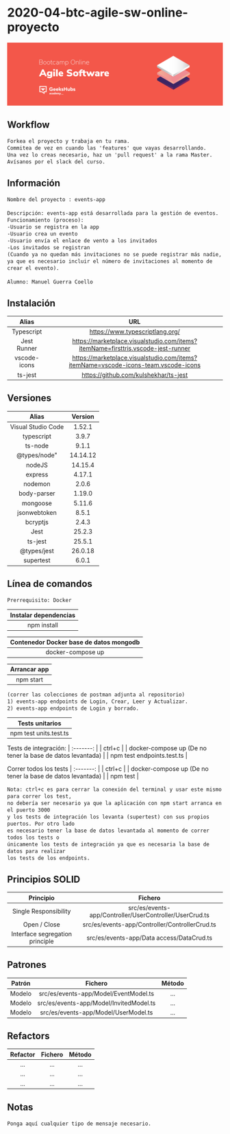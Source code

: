 # 2020-04-btc-agile-sw-online-proyecto

<p align="center">
    <img src="https://github.com/GeeksHubsAcademy/2020-geekshubs-media/blob/master/image/githubagilesoftware.jpg" >	
</p>

## Workflow
```
Forkea el proyecto y trabaja en tu rama.
Commitea de vez en cuando las 'features' que vayas desarrollando.
Una vez lo creas necesario, haz un 'pull request' a la rama Master.
Avísanos por el slack del curso.
```

## Información
```
Nombre del proyecto : events-app

Descripción: events-app está desarrollada para la gestión de eventos.
Funcionamiento (proceso): 
-Usuario se registra en la app
-Usuario crea un evento
-Usuario envía el enlace de vento a los invitados
-Los invitados se registran 
(Cuando ya no quedan más invitaciones no se puede registrar más nadie,
ya que es necesario incluir el número de invitaciones al momento de crear el evento).

Alumno: Manuel Guerra Coello
```

## Instalación
| Alias | URL |
| :-------: | :------: |
| Typescript|   https://www.typescriptlang.org/| 
| Jest Runner |  https://marketplace.visualstudio.com/items?itemName=firsttris.vscode-jest-runner |
| vscode-icons | https://marketplace.visualstudio.com/items?itemName=vscode-icons-team.vscode-icons | 
| ts-jest | https://github.com/kulshekhar/ts-jest  | 


## Versiones
| Alias | Version |
| :-------: | :------: |
| Visual Studio Code| 1.52.1 |
| typescript | 3.9.7 |
| ts-node | 9.1.1 |
| @types/node" | 14.14.12 |
| nodeJS | 14.15.4|
| express | 4.17.1| 
| nodemon | 2.0.6 |
| body-parser | 1.19.0 |
| mongoose | 5.11.6 |
| jsonwebtoken | 8.5.1 |
| bcryptjs | 2.4.3 |
| Jest | 25.2.3 |
| ts-jest | 25.5.1 |
| @types/jest | 26.0.18|
| supertest | 6.0.1 |


## Línea de comandos
```
Prerrequisito: Docker
```
| Instalar dependencias |
| :-------: |
| npm install |

| Contenedor Docker base de datos mongodb |
| :-------: |
| docker-compose up |

| Arrancar app |
| :-------: |
| npm start |
```
(correr las colecciones de postman adjunta al repositorio)
1) events-app endpoints de Login, Crear, Leer y Actualizar.
2) events-app endpoints de Login y borrado.
```
| Tests unitarios |
| :-------: |
| npm test units.test.ts |

Tests de integración:
| :-------: |
| ctrl+c |
| docker-compose up (De no tener la base de datos levantada) |
| npm test endpoints.test.ts |

Correr todos los tests
| :-------: |
| ctrl+c |
| docker-compose up (De no tener la base de datos levantada) |
| npm test |
```
Nota: ctrl+c es para cerrar la conexión del terminal y usar este mismo para correr los test, 
no debería ser necesario ya que la aplicación con npm start arranca en el puerto 3000
y los tests de integración los levanta (supertest) con sus propios puertos. Por otro lado
es necesario tener la base de datos levantada al momento de correr todos los tests o 
únicamente los tests de integración ya que es necesaria la base de datos para realizar 
los tests de los endpoints.

```
## Principios SOLID
| Principio | Fichero  |
| :-------: | :------: | 
| Single Responsibility | src/es/events-app/Controller/UserController/UserCrud.ts  
| Open / Close | src/es/events-app/Controller/ControllerCrud.ts  
| Interface segregation principle | src/es/events-app/Data access/DataCrud.ts  |

## Patrones
| Patrón | Fichero | Método
| :-------: | :------: |:------: |
| Modelo | src/es/events-app/Model/EventModel.ts  |... |
| Modelo | src/es/events-app/Model/InvitedModel.ts |... |
| Modelo | src/es/events-app/Model/UserModel.ts  |... |

## Refactors
| Refactor | Fichero | Método
| :-------: | :------: |:------: |
| ... | ...  |... |
| ... | ...  |... |
| ... | ...  |... |

## Notas
```
Ponga aquí cualquier tipo de mensaje necesario.
```

